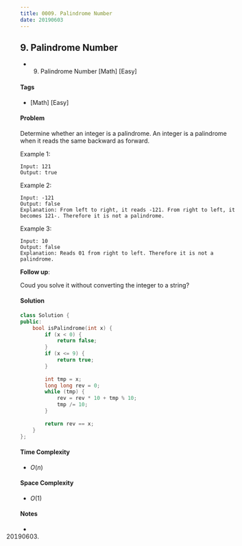 ```yaml
---
title: 0009. Palindrome Number
date: 20190603
---
```


## 9. Palindrome Number
- 9. Palindrome Number [Math] [Easy]

#### Tags
- [Math] [Easy]

#### Problem
Determine whether an integer is a palindrome. An integer is a palindrome when it reads the same backward as forward.

Example 1:

    Input: 121
    Output: true
    
Example 2:

    Input: -121
    Output: false
    Explanation: From left to right, it reads -121. From right to left, it becomes 121-. Therefore it is not a palindrome.

Example 3:

    Input: 10
    Output: false
    Explanation: Reads 01 from right to left. Therefore it is not a palindrome.

**Follow up**:

Coud you solve it without converting the integer to a string?

#### Solution
``` C++
class Solution {
public:
    bool isPalindrome(int x) {
        if (x < 0) {
            return false;
        }
        if (x <= 9) {
            return true;
        }
        
        int tmp = x;
        long long rev = 0;
        while (tmp) {
            rev = rev * 10 + tmp % 10;
            tmp /= 10;
        }
        
        return rev == x;
    }
};
```

#### Time Complexity
- $O(n)$

#### Space Complexity
- $O(1)$

#### Notes
- 20190603.

